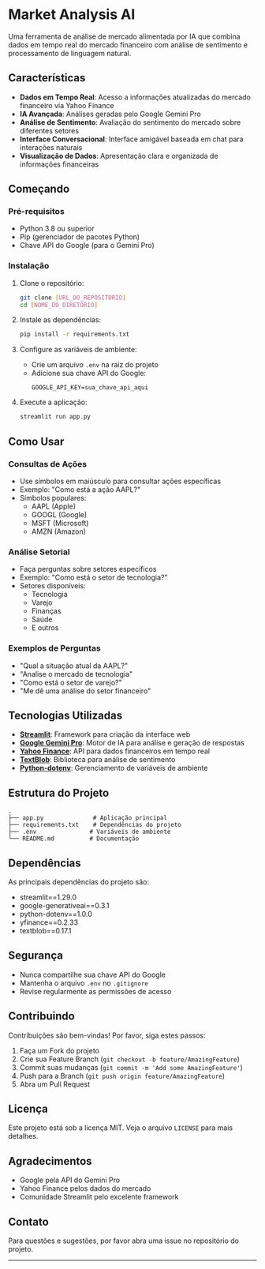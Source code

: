 # Market Analysis AI

Uma ferramenta de análise de mercado alimentada por IA que combina dados em tempo real do mercado financeiro com análise de sentimento e processamento de linguagem natural.

## Características

- **Dados em Tempo Real**: Acesso a informações atualizadas do mercado financeiro via Yahoo Finance
- **IA Avançada**: Análises geradas pelo Google Gemini Pro
- **Análise de Sentimento**: Avaliação do sentimento do mercado sobre diferentes setores
- **Interface Conversacional**: Interface amigável baseada em chat para interações naturais
- **Visualização de Dados**: Apresentação clara e organizada de informações financeiras

## Começando

### Pré-requisitos

- Python 3.8 ou superior
- Pip (gerenciador de pacotes Python)
- Chave API do Google (para o Gemini Pro)

### Instalação

1. Clone o repositório:
   ```bash
   git clone [URL_DO_REPOSITÓRIO]
   cd [NOME_DO_DIRETÓRIO]
   ```

2. Instale as dependências:
   ```bash
   pip install -r requirements.txt
   ```

3. Configure as variáveis de ambiente:
   - Crie um arquivo `.env` na raiz do projeto
   - Adicione sua chave API do Google:
     ```
     GOOGLE_API_KEY=sua_chave_api_aqui
     ```

4. Execute a aplicação:
   ```bash
   streamlit run app.py
   ```

## Como Usar

### Consultas de Ações
- Use símbolos em maiúsculo para consultar ações específicas
- Exemplo: "Como está a ação AAPL?"
- Símbolos populares:
  - AAPL (Apple)
  - GOOGL (Google)
  - MSFT (Microsoft)
  - AMZN (Amazon)

### Análise Setorial
- Faça perguntas sobre setores específicos
- Exemplo: "Como está o setor de tecnologia?"
- Setores disponíveis:
  - Tecnologia
  - Varejo
  - Finanças
  - Saúde
  - E outros

### Exemplos de Perguntas
- "Qual a situação atual da AAPL?"
- "Analise o mercado de tecnologia"
- "Como está o setor de varejo?"
- "Me dê uma análise do setor financeiro"

## Tecnologias Utilizadas

- **[Streamlit](https://streamlit.io/)**: Framework para criação da interface web
- **[Google Gemini Pro](https://ai.google.dev/)**: Motor de IA para análise e geração de respostas
- **[Yahoo Finance](https://finance.yahoo.com/)**: API para dados financeiros em tempo real
- **[TextBlob](https://textblob.readthedocs.io/)**: Biblioteca para análise de sentimento
- **[Python-dotenv](https://github.com/theskumar/python-dotenv)**: Gerenciamento de variáveis de ambiente

## Estrutura do Projeto

```
.
├── app.py              # Aplicação principal
├── requirements.txt    # Dependências do projeto
├── .env               # Variáveis de ambiente
└── README.md          # Documentação
```

## Dependências

As principais dependências do projeto são:
- streamlit==1.29.0
- google-generativeai==0.3.1
- python-dotenv==1.0.0
- yfinance==0.2.33
- textblob==0.17.1

## Segurança

- Nunca compartilhe sua chave API do Google
- Mantenha o arquivo `.env` no `.gitignore`
- Revise regularmente as permissões de acesso

## Contribuindo

Contribuições são bem-vindas! Por favor, siga estes passos:

1. Faça um Fork do projeto
2. Crie sua Feature Branch (`git checkout -b feature/AmazingFeature`)
3. Commit suas mudanças (`git commit -m 'Add some AmazingFeature'`)
4. Push para a Branch (`git push origin feature/AmazingFeature`)
5. Abra um Pull Request

## Licença

Este projeto está sob a licença MIT. Veja o arquivo `LICENSE` para mais detalhes.

## Agradecimentos

- Google pela API do Gemini Pro
- Yahoo Finance pelos dados do mercado
- Comunidade Streamlit pelo excelente framework

## Contato

Para questões e sugestões, por favor abra uma issue no repositório do projeto.

---


